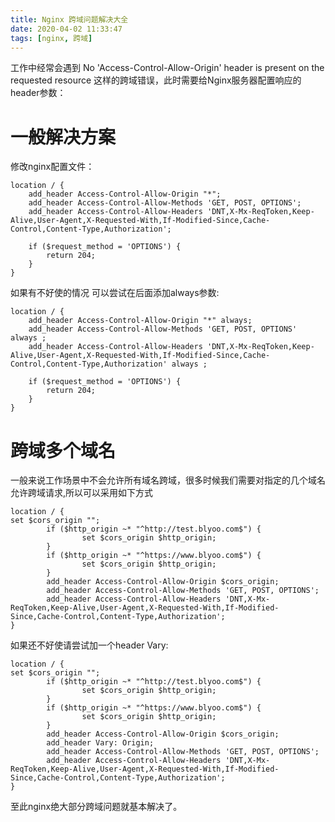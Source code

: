 ```yaml
---
title: Nginx 跨域问题解决大全
date: 2020-04-02 11:33:47
tags: [nginx, 跨域]
---
```

工作中经常会遇到 No 'Access-Control-Allow-Origin' header is present on the requested resource 这样的跨域错误，此时需要给Nginx服务器配置响应的header参数：

# 一般解决方案

修改nginx配置文件：
```
location / {  
    add_header Access-Control-Allow-Origin "*";
    add_header Access-Control-Allow-Methods 'GET, POST, OPTIONS';
    add_header Access-Control-Allow-Headers 'DNT,X-Mx-ReqToken,Keep-Alive,User-Agent,X-Requested-With,If-Modified-Since,Cache-Control,Content-Type,Authorization';

    if ($request_method = 'OPTIONS') {
        return 204;
    }
}
```

<!-- more -->

如果有不好使的情况 可以尝试在后面添加always参数:
```
location / {  
    add_header Access-Control-Allow-Origin "*" always;
    add_header Access-Control-Allow-Methods 'GET, POST, OPTIONS' always ;
    add_header Access-Control-Allow-Headers 'DNT,X-Mx-ReqToken,Keep-Alive,User-Agent,X-Requested-With,If-Modified-Since,Cache-Control,Content-Type,Authorization' always ;

    if ($request_method = 'OPTIONS') {
        return 204;
    }
}
```
# 跨域多个域名

一般来说工作场景中不会允许所有域名跨域，很多时候我们需要对指定的几个域名允许跨域请求,所以可以采用如下方式
```
location / {  
set $cors_origin "";
        if ($http_origin ~* "^http://test.blyoo.com$") {
                set $cors_origin $http_origin;
        }
        if ($http_origin ~* "^https://www.blyoo.com$") {
                set $cors_origin $http_origin;
        }
        add_header Access-Control-Allow-Origin $cors_origin;
        add_header Access-Control-Allow-Methods 'GET, POST, OPTIONS';
        add_header Access-Control-Allow-Headers 'DNT,X-Mx-ReqToken,Keep-Alive,User-Agent,X-Requested-With,If-Modified-Since,Cache-Control,Content-Type,Authorization';
}
```

如果还不好使请尝试加一个header Vary:
```
location / {  
set $cors_origin "";
        if ($http_origin ~* "^http://test.blyoo.com$") {
                set $cors_origin $http_origin;
        }
        if ($http_origin ~* "^https://www.blyoo.com$") {
                set $cors_origin $http_origin;
        }
        add_header Access-Control-Allow-Origin $cors_origin;
        add_header Vary: Origin;
        add_header Access-Control-Allow-Methods 'GET, POST, OPTIONS';
        add_header Access-Control-Allow-Headers 'DNT,X-Mx-ReqToken,Keep-Alive,User-Agent,X-Requested-With,If-Modified-Since,Cache-Control,Content-Type,Authorization';
}
```

至此nginx绝大部分跨域问题就基本解决了。
